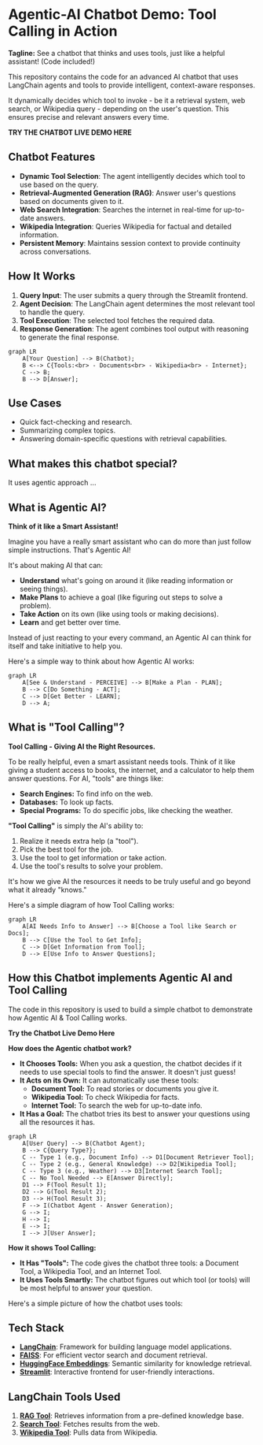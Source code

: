 # Agentic-AI Chatbot Demo: Tool Calling in Action

**Tagline:** See a chatbot that thinks and uses tools, just like a helpful assistant! (Code included!)

This repository contains the code for an advanced AI chatbot that uses LangChain agents and tools to provide intelligent, context-aware responses.

It dynamically decides which tool to invoke - be it a retrieval system, web search, or Wikipedia query - depending on the user's question. This ensures precise and relevant answers every time.

**TRY THE CHATBOT LIVE DEMO HERE**

## Chatbot Features

- **Dynamic Tool Selection**: The agent intelligently decides which tool to use based on the query.
- **Retrieval-Augmented Generation (RAG)**: Answer user's questions based on documents given to it.
- **Web Search Integration**: Searches the internet in real-time for up-to-date answers.
- **Wikipedia Integration**: Queries Wikipedia for factual and detailed information.
- **Persistent Memory**: Maintains session context to provide continuity across conversations.

## How It Works

1. **Query Input**: The user submits a query through the Streamlit frontend.
2. **Agent Decision**: The LangChain agent determines the most relevant tool to handle the query.
3. **Tool Execution**: The selected tool fetches the required data.
4. **Response Generation**: The agent combines tool output with reasoning to generate the final response.

```mermaid
graph LR
    A[Your Question] --> B(Chatbot);
    B <--> C{Tools:<br> - Documents<br> - Wikipedia<br> - Internet};
    C --> B;
    B --> D[Answer];
```

## Use Cases

- Quick fact-checking and research.
- Summarizing complex topics.
- Answering domain-specific questions with retrieval capabilities.

## What makes this chatbot special?

It uses agentic approach ...

## What is Agentic AI?

**Think of it like a Smart Assistant!**

Imagine you have a really smart assistant who can do more than just follow simple instructions. That's Agentic AI!

It's about making AI that can:

- **Understand** what's going on around it (like reading information or seeing things).
- **Make Plans** to achieve a goal (like figuring out steps to solve a problem).
- **Take Action** on its own (like using tools or making decisions).
- **Learn** and get better over time.

Instead of just reacting to your every command, an Agentic AI can think for itself and take initiative to help you.

Here's a simple way to think about how Agentic AI works:

```mermaid
graph LR
    A[See & Understand - PERCEIVE] --> B[Make a Plan - PLAN];
    B --> C[Do Something - ACT];
    C --> D[Get Better - LEARN];
    D --> A;
```

## What is "Tool Calling"?

**Tool Calling - Giving AI the Right Resources.**

To be really helpful, even a smart assistant needs tools. Think of it like giving a student access to books, the internet, and a calculator to help them answer questions. For AI, "tools" are things like:

- **Search Engines:** To find info on the web.
- **Databases:** To look up facts.
- **Special Programs:** To do specific jobs, like checking the weather.

**"Tool Calling"** is simply the AI's ability to:

1.  Realize it needs extra help (a "tool").
2.  Pick the best tool for the job.
3.  Use the tool to get information or take action.
4.  Use the tool's results to solve your problem.

It's how we give AI the resources it needs to be truly useful and go beyond what it already "knows."

Here's a simple diagram of how Tool Calling works:

```mermaid
graph LR
    A[AI Needs Info to Answer] --> B[Choose a Tool like Search or Docs];
    B --> C[Use the Tool to Get Info];
    C --> D[Get Information from Tool];
    D --> E[Use Info to Answer Questions];
```

## How this Chatbot implements Agentic AI and Tool Calling

The code in this repository is used to build a simple chatbot to demonstrate how Agentic AI & Tool Calling works.

**Try the Chatbot Live Demo Here**

**How does the Agentic chatbot work?**

- **It Chooses Tools:** When you ask a question, the chatbot decides if it needs to use special tools to find the answer. It doesn't just guess!
- **It Acts on its Own:** It can automatically use these tools:
  - **Document Tool:** To read stories or documents you give it.
  - **Wikipedia Tool:** To check Wikipedia for facts.
  - **Internet Tool:** To search the web for up-to-date info.
- **It Has a Goal:** The chatbot tries its best to answer your questions using all the resources it has.

```mermaid
graph LR
    A[User Query] --> B(Chatbot Agent);
    B --> C{Query Type?};
    C -- Type 1 (e.g., Document Info) --> D1[Document Retriever Tool];
    C -- Type 2 (e.g., General Knowledge) --> D2[Wikipedia Tool];
    C -- Type 3 (e.g., Weather) --> D3[Internet Search Tool];
    C -- No Tool Needed --> E[Answer Directly];
    D1 --> F(Tool Result 1);
    D2 --> G(Tool Result 2);
    D3 --> H(Tool Result 3);
    F --> I(Chatbot Agent - Answer Generation);
    G --> I;
    H --> I;
    E --> I;
    I --> J[User Answer];
```

**How it shows Tool Calling:**

- **It Has "Tools":** The code gives the chatbot three tools: a Document Tool, a Wikipedia Tool, and an Internet Tool.
- **It Uses Tools Smartly:** The chatbot figures out which tool (or tools) will be most helpful to answer your question.

Here's a simple picture of how the chatbot uses tools:

## Tech Stack

- **[LangChain](https://langchain.com/)**: Framework for building language model applications.
- **[FAISS](https://github.com/facebookresearch/faiss)**: For efficient vector search and document retrieval.
- **[HuggingFace Embeddings](https://huggingface.co/sentence-transformers)**: Semantic similarity for knowledge retrieval.
- **[Streamlit](https://streamlit.io)**: Interactive frontend for user-friendly interactions.

## LangChain Tools Used

1. **[RAG Tool](https://python.langchain.com/docs/tutorials/rag/)**: Retrieves information from a pre-defined knowledge base.
2. **[Search Tool](https://python.langchain.com/docs/integrations/tools/tavily_search/)**: Fetches results from the web.
3. **[Wikipedia Tool](https://python.langchain.com/docs/integrations/tools/wikipedia/)**: Pulls data from Wikipedia.
